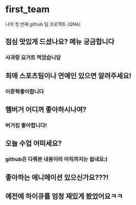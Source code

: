 # first_team
나의 첫 번째 github 팀 프로젝트 (QNA)
## 점심 맛있게 드셨나요? 메뉴 궁금합니다
### 사과랑 요거트 먹었습니당
## 최애 스포츠팀이나 연예인 있으면 알려주세요!
### 이준혁좋아합니다
## 햄버거 어디꺼 좋아하시나여?
### 버거킹 좋아합니다!
## 오늘 수업 어떠세요?
### github은 다뤄본 내용이라 아직까지는 쉽네요:)
## 좋아하는 에니메이션 있으신가요???!
## 예전에 하이큐를 엄청 재밌게 봤었어요ㅋㅋ
